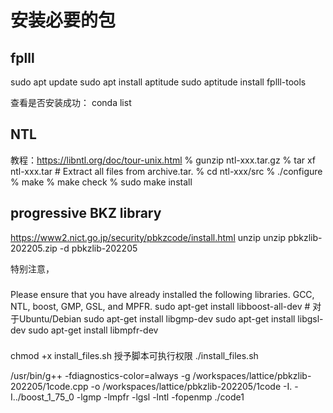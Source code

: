 # 安装必要的包

## fplll

sudo apt update
sudo apt install aptitude
sudo aptitude install fplll-tools

查看是否安装成功：
conda list

## NTL

教程：https://libntl.org/doc/tour-unix.html
   % gunzip ntl-xxx.tar.gz
   % tar xf ntl-xxx.tar   # Extract all files from archive.tar.
   % cd ntl-xxx/src
   % ./configure 
   % make
   % make check
   % sudo make install


## progressive BKZ library

https://www2.nict.go.jp/security/pbkzcode/install.html
unzip unzip pbkzlib-202205.zip -d pbkzlib-202205

特别注意，
### 

Please ensure that you have already installed the following libraries. GCC, NTL, boost, GMP, GSL, and MPFR.
sudo apt-get install libboost-all-dev  # 对于Ubuntu/Debian
sudo apt-get install libgmp-dev
sudo apt-get install libgsl-dev
sudo apt-get install libmpfr-dev

###

chmod +x install_files.sh  授予脚本可执行权限
./install_files.sh


/usr/bin/g++ -fdiagnostics-color=always -g /workspaces/lattice/pbkzlib-202205/1code.cpp -o /workspaces/lattice/pbkzlib-202205/1code -I. -I../boost_1_75_0 -lgmp -lmpfr -lgsl -lntl -fopenmp
./code1

